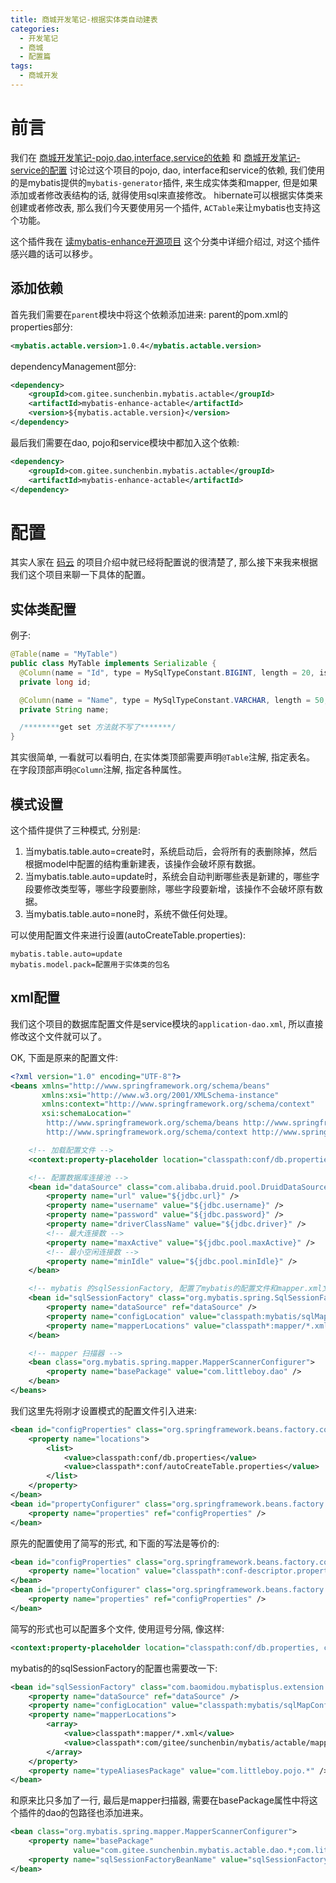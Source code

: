 ```yaml
---
title: 商城开发笔记-根据实体类自动建表
categories:
  - 开发笔记
  - 商城
  - 配置篇
tags:
  - 商城开发
---
```


# 前言

我们在 [商城开发笔记-pojo,dao,interface,service的依赖](/my_project/shopping_mall/Dependence_and_configuration/Shopping-mall-developNote-pojo-dao-interface-service-depend.html) 和 [商城开发笔记-service的配置](/my_project/shopping_mall/Dependence_and_configuration/Shopping-mall-developNote-service-config.html) 讨论过这个项目的pojo, dao, interface和service的依赖, 我们使用的是mybatis提供的`mybatis-generator`插件, 来生成实体类和mapper, 但是如果添加或者修改表结构的话, 就得使用sql来直接修改。 hibernate可以根据实体类来创建或者修改表, 那么我们今天要使用另一个插件, `ACTable`来让mybatis也支持这个功能。

这个插件我在 [读mybatis-enhance开源项目](/categories/read-open-source/Java/mybatis-enhance/) 这个分类中详细介绍过, 对这个插件感兴趣的话可以移步。
<!--more-->
## 添加依赖

首先我们需要在`parent`模块中将这个依赖添加进来:
parent的pom.xml的properties部分:

```xml
<mybatis.actable.version>1.0.4</mybatis.actable.version>
```

dependencyManagement部分:

```xml
<dependency>
    <groupId>com.gitee.sunchenbin.mybatis.actable</groupId>
    <artifactId>mybatis-enhance-actable</artifactId>
    <version>${mybatis.actable.version}</version>
</dependency>
```
最后我们需要在dao, pojo和service模块中都加入这个依赖:
```xml
<dependency>
    <groupId>com.gitee.sunchenbin.mybatis.actable</groupId>
    <artifactId>mybatis-enhance-actable</artifactId>
</dependency>
```

# 配置

其实人家在 [码云](http://git.oschina.net/sunchenbin/mybatis-enhance) 的项目介绍中就已经将配置说的很清楚了, 那么接下来我来根据我们这个项目来聊一下具体的配置。


## 实体类配置

例子:
```java
@Table(name = "MyTable")
public class MyTable implements Serializable {
  @Column(name = "Id", type = MySqlTypeConstant.BIGINT, length = 20, isKey = true, isAutoIncrement = true)
  private long id;

  @Column(name = "Name", type = MySqlTypeConstant.VARCHAR, length = 50, isNull = false, defaultValue = "")
  private String name;

  /********get set 方法就不写了*******/
}
```
其实很简单, 一看就可以看明白, 在实体类顶部需要声明`@Table`注解, 指定表名。
在字段顶部声明`@Column`注解, 指定各种属性。

## 模式设置

这个插件提供了三种模式, 分别是:

1. 当mybatis.table.auto=create时，系统启动后，会将所有的表删除掉，然后根据model中配置的结构重新建表，该操作会破坏原有数据。
2. 当mybatis.table.auto=update时，系统会自动判断哪些表是新建的，哪些字段要修改类型等，哪些字段要删除，哪些字段要新增，该操作不会破坏原有数据。
3. 当mybatis.table.auto=none时，系统不做任何处理。

可以使用配置文件来进行设置(autoCreateTable.properties):
```properties
mybatis.table.auto=update
mybatis.model.pack=配置用于实体类的包名
```
## xml配置

我们这个项目的数据库配置文件是service模块的`application-dao.xml`, 所以直接修改这个文件就可以了。

OK, 下面是原来的配置文件:
```xml
<?xml version="1.0" encoding="UTF-8"?>
<beans xmlns="http://www.springframework.org/schema/beans"
       xmlns:xsi="http://www.w3.org/2001/XMLSchema-instance"
       xmlns:context="http://www.springframework.org/schema/context"
       xsi:schemaLocation="
        http://www.springframework.org/schema/beans http://www.springframework.org/schema/beans/spring-beans-4.0.xsd
        http://www.springframework.org/schema/context http://www.springframework.org/schema/context/spring-context-4.0.xsd">

    <!-- 加载配置文件 -->
    <context:property-placeholder location="classpath:conf/db.properties" />

    <!-- 配置数据库连接池 -->
    <bean id="dataSource" class="com.alibaba.druid.pool.DruidDataSource" destroy-method="close">
        <property name="url" value="${jdbc.url}" />
        <property name="username" value="${jdbc.username}" />
        <property name="password" value="${jdbc.password}" />
        <property name="driverClassName" value="${jdbc.driver}" />
        <!-- 最大连接数 -->
        <property name="maxActive" value="${jdbc.pool.maxActive}" />
        <!-- 最小空闲连接数 -->
        <property name="minIdle" value="${jdbc.pool.minIdle}" />
    </bean>

    <!-- mybatis 的sqlSessionFactory, 配置了mybatis的配置文件和mapper.xml文件 -->
    <bean id="sqlSessionFactory" class="org.mybatis.spring.SqlSessionFactoryBean">
        <property name="dataSource" ref="dataSource" />
        <property name="configLocation" value="classpath:mybatis/sqlMapConfig.xml" />
        <property name="mapperLocations" value="classpath*:mapper/*.xml" />
    </bean>

    <!-- mapper 扫描器 -->
    <bean class="org.mybatis.spring.mapper.MapperScannerConfigurer">
        <property name="basePackage" value="com.littleboy.dao" />
    </bean>
</beans>
```

我们这里先将刚才设置模式的配置文件引入进来:
```xml
<bean id="configProperties" class="org.springframework.beans.factory.config.PropertiesFactoryBean">
    <property name="locations">
        <list>
            <value>classpath:conf/db.properties</value>
            <value>classpath*:conf/autoCreateTable.properties</value>
        </list>
    </property>
</bean>
<bean id="propertyConfigurer" class="org.springframework.beans.factory.config.PreferencesPlaceholderConfigurer">
    <property name="properties" ref="configProperties" />
</bean>
```
原先的配置使用了简写的形式, 和下面的写法是等价的:
```xml
<bean id="configProperties" class="org.springframework.beans.factory.config.PropertiesFactoryBean">
    <property name="location" value="classpath*:conf-descriptor.properties"/>
</bean>
<bean id="propertyConfigurer" class="org.springframework.beans.factory.config.PreferencesPlaceholderConfigurer">
    <property name="properties" ref="configProperties" />
</bean>
```
简写的形式也可以配置多个文件, 使用逗号分隔, 像这样:
```xml
<context:property-placeholder location="classpath:conf/db.properties, classpath*:conf/autoCreateTable.properties" />
```

mybatis的的sqlSessionFactory的配置也需要改一下:
```xml
<bean id="sqlSessionFactory" class="com.baomidou.mybatisplus.extension.spring.MybatisSqlSessionFactoryBean">
    <property name="dataSource" ref="dataSource" />
    <property name="configLocation" value="classpath:mybatis/sqlMapConfig.xml" />
    <property name="mapperLocations">
        <array>
            <value>classpath*:mapper/*.xml</value>
            <value>classpath*:com/gitee/sunchenbin/mybatis/actable/mapping/*/*.xml</value>
        </array>
    </property>
    <property name="typeAliasesPackage" value="com.littleboy.pojo.*" />
</bean>
```
和原来比只多加了一行, 最后是mapper扫描器, 需要在basePackage属性中将这个插件的dao的包路径也添加进来。
```xml
<bean class="org.mybatis.spring.mapper.MapperScannerConfigurer">
    <property name="basePackage"
              value="com.gitee.sunchenbin.mybatis.actable.dao.*;com.littleboy.dao.*" />
    <property name="sqlSessionFactoryBeanName" value="sqlSessionFactory" />
</bean>
```